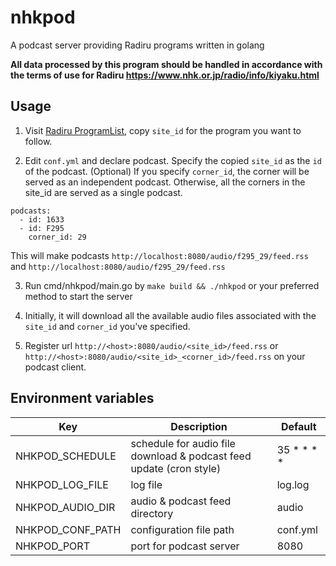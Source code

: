 # nhkpod

A podcast server providing Radiru programs written in golang

**All data processed by this program should be handled in accordance with the terms of use for Radiru https://www.nhk.or.jp/radio/info/kiyaku.html**

## Usage

1. Visit [Radiru ProgramList](https://www.nhk.or.jp/radioondemand/json/index_v3/index.json), copy `site_id` for the
   program you want to follow.

2. Edit `conf.yml` and declare podcast. Specify the copied `site_id` as the `id` of the podcast. (Optional) If you
   specify `corner_id`, the corner will be served as an independent podcast. Otherwise, all the corners in the site_id are
   served as a single podcast.

```
podcasts:
  - id: 1633
  - id: F295
    corner_id: 29
```

This will make podcasts `http://localhost:8080/audio/f295_29/feed.rss` and `http://localhost:8080/audio/f295_29/feed.rss`

3. Run cmd/nhkpod/main.go by `make build && ./nhkpod` or your preferred method to start the server

4. Initially, it will download all the available audio files associated with the `site_id` and `corner_id` you've specified.

5. Register url `http://<host>:8080/audio/<site_id>/feed.rss`
   or `http://<host>:8080/audio/<site_id>_<corner_id>/feed.rss` on your podcast client.

## Environment variables

| Key               | Description                                                         | Default    |
|-------------------|---------------------------------------------------------------------|------------|
| NHKPOD_SCHEDULE   | schedule for audio file download & podcast feed update (cron style) | 35 * * * * | 
| NHKPOD_LOG_FILE   | log file                                                            | log.log    |
| NHKPOD_AUDIO_DIR  | audio & podcast feed directory                                      | audio      |
| NHKPOD_CONF_PATH  | configuration file path                                             | conf.yml   |
| NHKPOD_PORT       | port for podcast server                                             | 8080       |
